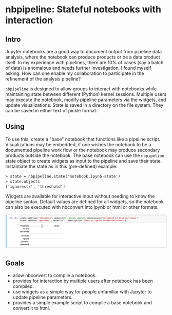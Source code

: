 # nbpipeline: Stateful notebooks with interaction

## Intro
Jupyter notebooks are a good way to document output from pipeline data analysis, where the notebook can produce products or be a data product itself. In my experience with pipelines, there are 10% of cases (say a batch of data) is anomalous and needs further investigation. I found myself asking: How can one enable my collaboration to participate in the refinement of the analysis pipeline?

`nbpipeline` is designed to allow groups to interact with notebooks while maintaining state between different (Python) kernel sessions. Multiple users may execute the notebook, modify pipeline parameters via the widgets, and update visualizations. State is saved in a directory on the file system. They can be saved in either text of pickle format.

## Using
To use this, create a "base" notebook that functions like a pipeline script. Visualizations may be embedded, if one wishes the notebook to be a documented pipeline work flow or the notebook may produce secondary products outside the notebook. The base notebook can use the `nbpipeline` state object to create widgets as input to the pipeline and save their state. Instantiate the state as in this (pre-defined) example:

    > state = nbpipeline.state('notebook.ipynb-state')
    > state.objects
    ['ignorestr', 'threshold']

Widgets are available for interactive input without needing to know the pipeline syntax. Default values are defined for all widgets, so the notebook can also be executed with nbconvert into ipynb or html or other formats.

![Use widgets for interactive input](input_example.png)

## Goals
- allow nbconvert to compile a notebook.
- provides for interaction by multiple users after notebook has been compiled.
- use widgets as a simple way for people unfamiliar with Jupyter to update pipeline parameters.
- provides a simple example script to compile a base notebook and convert it to html.
